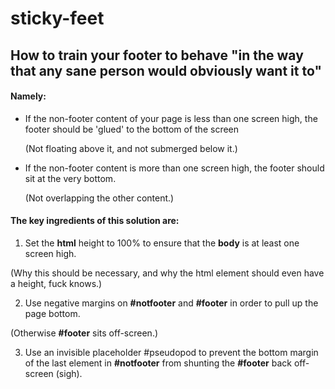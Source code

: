 # sticky-feet

## How to train your footer to behave "in the way that any sane person would obviously want it to"

#### Namely:

* If the non-footer content of your page is less than one screen high, the footer should be 'glued' to the bottom of the screen 

  (Not floating above it, and not submerged below it.)
  
* If the non-footer content is more than one screen high, the footer should sit at the very bottom.

  (Not overlapping the other content.)

#### The key ingredients of this solution are:

1. Set the **html** height to 100% to ensure that the **body** is at least one screen high.

  (Why this should be necessary, and why the html element should even have a height, fuck knows.)

2. Use negative margins on **#notfooter** and **#footer** in order to pull up the page bottom.

  (Otherwise **#footer** sits off-screen.)

3. Use an invisible placeholder #pseudopod to prevent the bottom margin of the last element in **#notfooter** from shunting the **#footer** back off-screen (sigh).
